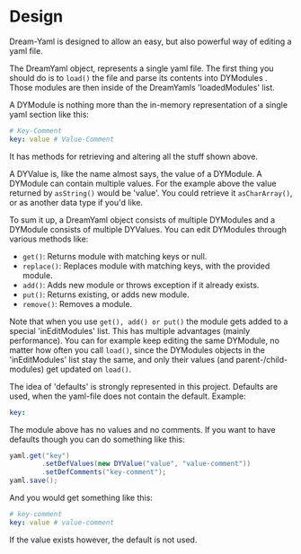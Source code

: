 # Design
Dream-Yaml is designed to allow an easy, but also powerful way of editing a yaml file.

The DreamYaml object, represents a single yaml file. The first thing you should do is to 
`load()` the file and parse its contents into DYModules .
Those modules are then inside of the DreamYamls 'loadedModules' list.

A DYModule is nothing more than the in-memory representation of a single yaml section like this:
```yaml
# Key-Comment
key: value # Value-Comment
```
It has methods for retrieving and altering all the stuff shown above.

A DYValue is, like the name almost says, the value of a DYModule.
A DYModule can contain multiple values.
For the example above the value returned by `asString()` would be 'value'.
You could retrieve it `asCharArray()`, or as another data type if you'd like.

To sum it up, a DreamYaml object consists of multiple DYModules and a DYModule consists of multiple DYValues.
You can edit DYModules through various methods like:
 - `get()`: Returns module with matching keys or null.
 - `replace()`: Replaces module with matching keys, with the provided module.
 - `add()`: Adds new module or throws exception if it already exists.
 - `put()`: Returns existing, or adds new module.
 - `remove()`: Removes a module.

Note that when you use `get(), add() or put()` the module gets added to a special 'inEditModules' list.
This has multiple advantages (mainly performance).
You can for example keep editing the same DYModule, no matter how often you call `load()`,
since the DYModules objects in the 'inEditModules' list stay the same, and only their values (and parent-/child-modules) get updated on `load()`.

The idea of 'defaults' is strongly represented in this project. 
Defaults are used, when the yaml-file does not contain the default.
Example:
```yaml
key: 
```
The module above has no values and no comments. If you want to have defaults though you can do something like this:
```java
yaml.get("key")
        .setDefValues(new DYValue("value", "value-comment"))
        .setDefComments("key-comment");
yaml.save();
```
And you would get something like this:
```yaml
# key-comment
key: value # value-comment
```
If the value exists however, the default is not used.
